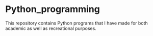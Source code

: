 # Python_programming
This repository contains Python programs that I have made for both academic as well as recreational purposes.
